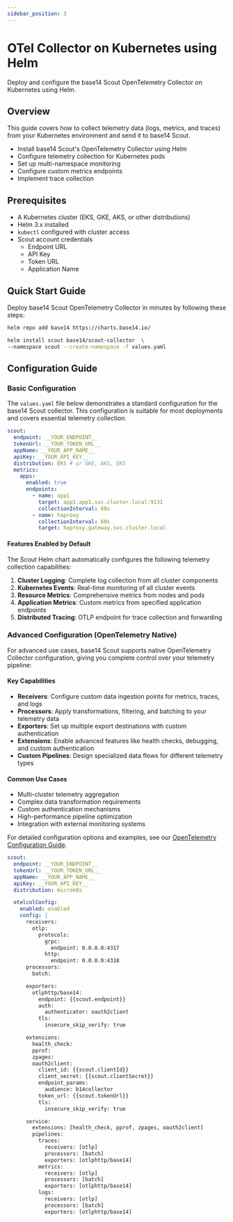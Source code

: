 ```yaml
---
sidebar_position: 3
---
```


# OTel Collector on Kubernetes using Helm

Deploy and configure the base14 Scout OpenTelemetry Collector on Kubernetes
using Helm.

## Overview

This guide covers how to collect telemetry data (logs, metrics, and traces)
from your Kubernetes environment and send it to base14 Scout.

- Install base14 Scout's OpenTelemetry Collector using Helm
- Configure telemetry collection for Kubernetes pods
- Set up multi-namespace monitoring
- Configure custom metrics endpoints
- Implement trace collection

## Prerequisites

- A Kubernetes cluster (EKS, GKE, AKS, or other distributions)
- Helm 3.x installed
- `kubectl` configured with cluster access
- Scout account credentials
  - Endpoint URL
  - API Key
  - Token URL
  - Application Name

## Quick Start Guide

Deploy base14 Scout OpenTelemetry Collector in minutes by following these steps:

```bash
helm repo add base14 https://charts.base14.io/
```

```bash
helm install scout base14/scout-collector  \
--namespace scout --create-namespace -f values.yaml
```

## Configuration Guide

### Basic Configuration

The `values.yaml` file below demonstrates a standard configuration for the base14
Scout collector. This configuration is suitable for most deployments and
covers essential telemetry collection.

```yaml title="values.yaml"
scout:
  endpoint: __YOUR_ENDPOINT__
  tokenUrl: __YOUR_TOKEN_URL__
  appName: __YOUR_APP_NAME__
  apiKey: __YOUR_API_KEY__
  distribution: EKS # or GKE, AKS, EKS
  metrics:
    apps:
      enabled: true
      endpoints:
        - name: app1
          target: app1.app1.svc.cluster.local:9131
          collectionInterval: 60s
        - name: haproxy
          collectionInterval: 60s
          target: haproxy.gateway.svc.cluster.local
```

#### Features Enabled by Default

The Scout Helm chart automatically configures the following telemetry
collection capabilities:

1. **Cluster Logging**: Complete log collection from all cluster components
2. **Kubernetes Events**: Real-time monitoring of all cluster events
3. **Resource Metrics**: Comprehensive metrics from nodes and pods
4. **Application Metrics**: Custom metrics from specified application endpoints
5. **Distributed Tracing**: OTLP endpoint for trace collection and forwarding

### Advanced Configuration (OpenTelemetry Native)

For advanced use cases, base14 Scout supports native OpenTelemetry Collector
configuration, giving you complete control over your telemetry pipeline:

#### Key Capabilities

- **Receivers**:
  Configure custom data ingestion points for metrics, traces, and logs
- **Processors**:
  Apply transformations, filtering, and batching to your telemetry data
- **Exporters**: Set up multiple export destinations with custom authentication
- **Extensions**:
  Enable advanced features like health checks, debugging, and custom authentication
- **Custom Pipelines**: Design specialized data flows for different telemetry types

#### Common Use Cases

- Multi-cluster telemetry aggregation
- Complex data transformation requirements
- Custom authentication mechanisms
- High-performance pipeline optimization
- Integration with external monitoring systems

For detailed configuration options and examples,
see our [OpenTelemetry Configuration Guide](/otelcol-config/otel-collector-config.md).

```yaml
scout:
  endpoint: __YOUR_ENDPOINT__
  tokenUrl: __YOUR_TOKEN_URL__
  appName: __YOUR_APP_NAME__
  apiKey: __YOUR_API_KEY__
  distribution: microk8s

  otelcolConfig:
    enabled: enabled
    config: |
      receivers:
        otlp:
          protocols:
            grpc:
              endpoint: 0.0.0.0:4317
            http:
              endpoint: 0.0.0.0:4318
      processors:
        batch:

      exporters:
        otlphttp/base14:
          endpoint: {{scout.endpoint}}
          auth:
            authenticator: oauth2client
          tls:
            insecure_skip_verify: true

      extensions:
        health_check:
        pprof:
        zpages:
        oauth2client:
          client_id: {{scout.clientId}}
          client_secret: {{scout.clientSecret}}
          endpoint_params:
            audience: b14collector
          token_url: {{scout.tokenUrl}}
          tls:
            insecure_skip_verify: true

      service:
        extensions: [health_check, pprof, zpages, oauth2client]
        pipelines:
          traces:
            receivers: [otlp]
            processors: [batch]
            exporters: [otlphttp/base14]
          metrics:
            receivers: [otlp]
            processors: [batch]
            exporters: [otlphttp/base14]
          logs:
            receivers: [otlp]
            processors: [batch]
            exporters: [otlphttp/base14]
```
